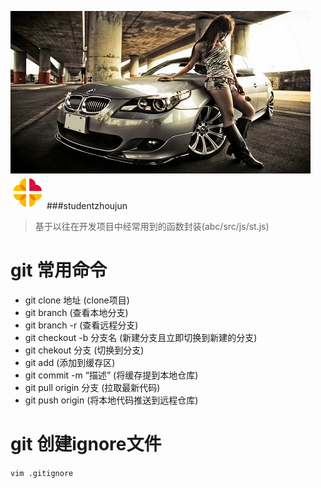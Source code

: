 ![img](https://github.com/studendzhoujun/abc/blob/master/src/images/3.jpg)
![img](https://github.com/studendzhoujun/abc/blob/master/src/images/loading-1.gif)
###studentzhoujun
> 基于以往在开发项目中经常用到的函数封装(abc/src/js/st.js)
# git 常用命令 
* git clone 地址          (clone项目)
* git branch              (查看本地分支)
* git branch -r           (查看远程分支)
* git checkout -b 分支名  (新建分支且立即切换到新建的分支)
* git chekout  分支       (切换到分支)
* git add                 (添加到缓存区)
* git commit -m “描述”    (将缓存提到本地仓库)
* git pull  origin 分支   (拉取最新代码)
* git push origin         (将本地代码推送到远程仓库)

# git 创建ignore文件

`vim .gitignore`


